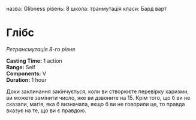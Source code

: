 назва: Glibness рівень: 8 школа: транмутація класи: Бард варт

# Глібс
_Ретрансмутація 8-го рівня_

**Casting Time:** 1 action    
**Range:** Self    
**Components:** V    
**Duration:** 1 hour

Доки заклинання закінчується, коли ви створюєте перевірку харизми, ви можете замінити число, яке ви дзвоните на 15. Крім того, що б ви не сказали, магія, яка б визначала, якщо б ви не говорили це, то правда вказує на те, що ви є правдою. 